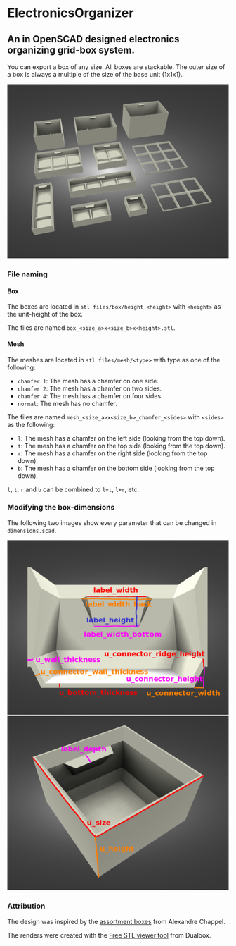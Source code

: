 # ElectronicsOrganizer

## An in OpenSCAD designed electronics organizing grid-box system.

You can export a box of any size. All boxes are stackable. The outer size of a
box is always a multiple of the size of the base unit (1x1x1).

![](images/render/set_render.png)

### File naming

#### Box

The boxes are located in `stl files/box/height <height>` with `<height>` as the
unit-height of the box.

The files are named `box_<size_a>x<size_b>x<height>.stl`.

#### Mesh

The meshes are located in `stl files/mesh/<type>` with type as one of the
following:

- `chamfer 1`: The mesh has a chamfer on one side.
- `chamfer 2`: The mesh has a chamfer on two sides.
- `chamfer 4`: The mesh has a chamfer on four sides.
- `normal`: The mesh has no chamfer.

The files are named `mesh_<size_a>x<size_b>_chamfer_<sides>` with `<sides>` as
the following:

- `l`: The mesh has a chamfer on the left side (looking from the top down).
- `t`: The mesh has a chamfer on the top side (looking from the top down).
- `r`: The mesh has a chamfer on the right side (looking from the top down).
- `b`: The mesh has a chamfer on the bottom side (looking from the top down).

`l`, `t`, `r` and `b` can be combined to `l+t`, `l+r`, etc.

### Modifying the box-dimensions

The following two images show every parameter that can be changed in
`dimensions.scad`.

![](images/dimensions/1x1x1_sliced_dimensions.png)
![](images/dimensions/1x1x1_dimensions.png)


### Attribution

The design was inspired by the
[assortment boxes](https://www.youtube.com/watch?v=adi_tjCwbUw) from
Alexandre Chappel.

The renders were created with the
[Free STL viewer tool](https://stl-viewer.dualbox.com/) from Dualbox.
